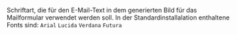 Schriftart, die für den E-Mail-Text in dem generierten Bild für das
Mailformular verwendet werden soll.
In der Standardinstallalation enthaltene Fonts sind: `Arial` `Lucida` `Verdana`
`Futura`